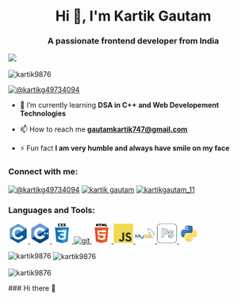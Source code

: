 <h1 align="center">Hi 👋, I'm Kartik Gautam</h1>
<h3 align="center">A passionate frontend developer from India</h3>
<img src="https://user-images.githubusercontent.com/74038190/212750147-854a394f-fee9-4080-9770-78a4b7ece53f.gif">

<p align="left"> <img src="https://komarev.com/ghpvc/?username=kartik9876&label=Profile%20views&color=0e75b6&style=flat" alt="kartik9876" /> </p>

<p align="left"> <a href="https://twitter.com/@kartikg49734094" target="blank"><img src="https://img.shields.io/twitter/follow/@kartikg49734094?logo=twitter&style=for-the-badge" alt="@kartikg49734094" /></a> </p>

- 🌱 I’m currently learning **DSA in C++ and Web Developement Technologies**

- 📫 How to reach me **gautamkartik747@gmail.com**

- ⚡ Fun fact **I am very humble and always have smile on my face**

<h3 align="left">Connect with me:</h3>
<p align="left">
<a href="https://twitter.com/@kartikg49734094" target="blank"><img align="center" src="https://raw.githubusercontent.com/rahuldkjain/github-profile-readme-generator/master/src/images/icons/Social/twitter.svg" alt="@kartikg49734094" height="30" width="40" /></a>
<a href="https://linkedin.com/in/kartik gautam" target="blank"><img align="center" src="https://raw.githubusercontent.com/rahuldkjain/github-profile-readme-generator/master/src/images/icons/Social/linked-in-alt.svg" alt="kartik gautam" height="30" width="40" /></a>
<a href="https://instagram.com/kartikgautam_11" target="blank"><img align="center" src="https://raw.githubusercontent.com/rahuldkjain/github-profile-readme-generator/master/src/images/icons/Social/instagram.svg" alt="kartikgautam_11" height="30" width="40" /></a>
</p>

<h3 align="left">Languages and Tools:</h3>
<p align="left"> <a href="https://www.cprogramming.com/" target="_blank" rel="noreferrer"> <img src="https://raw.githubusercontent.com/devicons/devicon/master/icons/c/c-original.svg" alt="c" width="40" height="40"/> </a> <a href="https://www.w3schools.com/cpp/" target="_blank" rel="noreferrer"> <img src="https://raw.githubusercontent.com/devicons/devicon/master/icons/cplusplus/cplusplus-original.svg" alt="cplusplus" width="40" height="40"/> </a> <a href="https://www.w3schools.com/css/" target="_blank" rel="noreferrer"> <img src="https://raw.githubusercontent.com/devicons/devicon/master/icons/css3/css3-original-wordmark.svg" alt="css3" width="40" height="40"/> </a> <a href="https://git-scm.com/" target="_blank" rel="noreferrer"> <img src="https://www.vectorlogo.zone/logos/git-scm/git-scm-icon.svg" alt="git" width="40" height="40"/> </a> <a href="https://www.w3.org/html/" target="_blank" rel="noreferrer"> <img src="https://raw.githubusercontent.com/devicons/devicon/master/icons/html5/html5-original-wordmark.svg" alt="html5" width="40" height="40"/> </a> <a href="https://developer.mozilla.org/en-US/docs/Web/JavaScript" target="_blank" rel="noreferrer"> <img src="https://raw.githubusercontent.com/devicons/devicon/master/icons/javascript/javascript-original.svg" alt="javascript" width="40" height="40"/> </a> <a href="https://www.mysql.com/" target="_blank" rel="noreferrer"> <img src="https://raw.githubusercontent.com/devicons/devicon/master/icons/mysql/mysql-original-wordmark.svg" alt="mysql" width="40" height="40"/> </a> <a href="https://www.photoshop.com/en" target="_blank" rel="noreferrer"> <img src="https://raw.githubusercontent.com/devicons/devicon/master/icons/photoshop/photoshop-line.svg" alt="photoshop" width="40" height="40"/> </a> <a href="https://www.python.org" target="_blank" rel="noreferrer"> <img src="https://raw.githubusercontent.com/devicons/devicon/master/icons/python/python-original.svg" alt="python" width="40" height="40"/> </a> </p>

<p><img align="left" src="https://github-readme-stats.vercel.app/api/top-langs?username=kartik9876&show_icons=true&locale=en&layout=compact" alt="kartik9876" /></p>

<p>&nbsp;<img align="center" src="https://github-readme-stats.vercel.app/api?username=kartik9876&show_icons=true&locale=en" alt="kartik9876" /></p>

<p><img align="center" src="https://github-readme-streak-stats.herokuapp.com/?user=kartik9876&" alt="kartik9876" /></p>
### Hi there 👋

<!--
**Karti9876/Karti9876** is a ✨ _special_ ✨ repository because its `README.md` (this file) appears on your GitHub profile.

Here are some ideas to get you started:

- 🔭 I’m currently working on ...
- 🌱 I’m currently learning ...
- 👯 I’m looking to collaborate on ...
- 🤔 I’m looking for help with ...
- 💬 Ask me about ...
- 📫 How to reach me: ...
- 😄 Pronouns: ...
- ⚡ Fun fact: ...
-->
